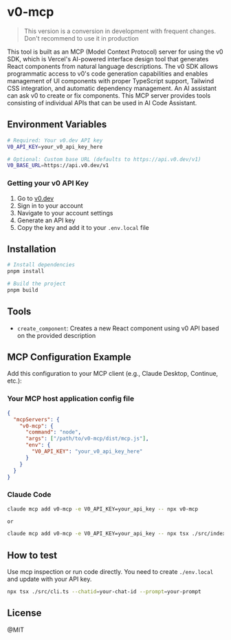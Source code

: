 # v0-mcp

> This version is a conversion in development with frequent changes. Don't recommend to use it in production

This tool is built as an MCP (Model Context Protocol) server for using the v0 SDK, which is Vercel's AI-powered interface design tool that generates React components from natural language descriptions. The v0 SDK allows programmatic access to v0's code generation capabilities and enables management of UI components with proper TypeScript support, Tailwind CSS integration, and automatic dependency management. An AI assistant can ask v0 to create or fix components. This MCP server provides tools consisting of individual APIs that can be used in AI Code Assistant.

## Environment Variables

```bash
# Required: Your v0.dev API key
V0_API_KEY=your_v0_api_key_here

# Optional: Custom base URL (defaults to https://api.v0.dev/v1)
V0_BASE_URL=https://api.v0.dev/v1
```

### Getting your v0 API Key

1. Go to [v0.dev](https://v0.dev)
2. Sign in to your account
3. Navigate to your account settings
4. Generate an API key
5. Copy the key and add it to your `.env.local` file

## Installation

```bash
# Install dependencies
pnpm install

# Build the project
pnpm build
```

## Tools

- `create_component`: Creates a new React component using v0 API based on the provided description

## MCP Configuration Example

Add this configuration to your MCP client (e.g., Claude Desktop, Continue, etc.):

### Your MCP host application config file

```json
{
  "mcpServers": {
    "v0-mcp": {
      "command": "node",
      "args": ["/path/to/v0-mcp/dist/mcp.js"],
      "env": {
        "V0_API_KEY": "your_v0_api_key_here"
      }
    }
  }
}
```

### Claude Code

```sh
claude mcp add v0-mcp -e V0_API_KEY=your_api_key -- npx v0-mcp

or

claude mcp add v0-mcp -e V0_API_KEY=your_api_key -- npx tsx ./src/index.ts
```

## How to test

Use mcp inspection or run code directly. You need to create `./env.local` and update with your API key.

```sh
npx tsx ./src/cli.ts --chatid=your-chat-id --prompt=your-prompt
```

## License

@MIT
